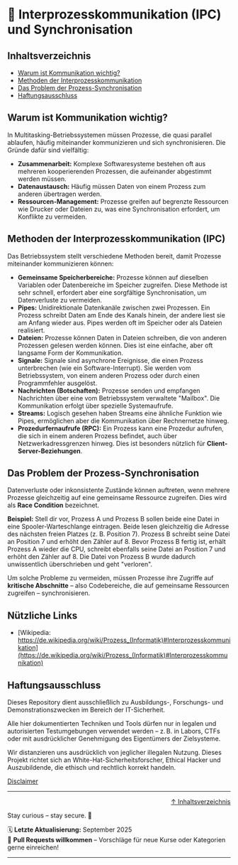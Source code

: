 # 💬 Interprozesskommunikation (IPC) und Synchronisation

## Inhaltsverzeichnis
- [Warum ist Kommunikation wichtig?](#warum-ist-kommunikation-wichtig)
- [Methoden der Interprozesskommunikation](#methoden-der-interprozesskommunikation)
- [Das Problem der Prozess-Synchronisation](#das-problem-der-prozess-synchronisation)
- [Haftungsausschluss](#haftungsausschluss)



## Warum ist Kommunikation wichtig?
In Multitasking-Betriebssystemen müssen Prozesse, die quasi parallel ablaufen, häufig miteinander kommunizieren und sich synchronisieren. Die Gründe dafür sind vielfältig:

* **Zusammenarbeit:** Komplexe Softwaresysteme bestehen oft aus mehreren kooperierenden Prozessen, die aufeinander abgestimmt werden müssen.
* **Datenaustausch:** Häufig müssen Daten von einem Prozess zum anderen übertragen werden.
* **Ressourcen-Management:** Prozesse greifen auf begrenzte Ressourcen wie Drucker oder Dateien zu, was eine Synchronisation erfordert, um Konflikte zu vermeiden.



## Methoden der Interprozesskommunikation (IPC)
Das Betriebssystem stellt verschiedene Methoden bereit, damit Prozesse miteinander kommunizieren können:

* **Gemeinsame Speicherbereiche:** Prozesse können auf dieselben Variablen oder Datenbereiche im Speicher zugreifen. Diese Methode ist sehr schnell, erfordert aber eine sorgfältige Synchronisation, um Datenverluste zu vermeiden.
* **Pipes:** Unidirektionale Datenkanäle zwischen zwei Prozessen. Ein Prozess schreibt Daten am Ende des Kanals hinein, der andere liest sie am Anfang wieder aus. Pipes werden oft im Speicher oder als Dateien realisiert.
* **Dateien:** Prozesse können Daten in Dateien schreiben, die von anderen Prozessen gelesen werden können. Dies ist eine einfache, aber oft langsame Form der Kommunikation.
* **Signale:** Signale sind asynchrone Ereignisse, die einen Prozess unterbrechen (wie ein Software-Interrupt). Sie werden vom Betriebssystem, von einem anderen Prozess oder durch einen Programmfehler ausgelöst.
* **Nachrichten (Botschaften):** Prozesse senden und empfangen Nachrichten über eine vom Betriebssystem verwaltete "Mailbox". Die Kommunikation erfolgt über spezielle Systemaufrufe.
* **Streams:** Logisch gesehen haben Streams eine ähnliche Funktion wie Pipes, ermöglichen aber die Kommunikation über Rechnernetze hinweg.
* **Prozedurfernaufrufe (RPC):** Ein Prozess kann eine Prozedur aufrufen, die sich in einem anderen Prozess befindet, auch über Netzwerkadressgrenzen hinweg. Dies ist besonders nützlich für **Client-Server-Beziehungen**.



## Das Problem der Prozess-Synchronisation
Datenverluste oder inkonsistente Zustände können auftreten, wenn mehrere Prozesse gleichzeitig auf eine gemeinsame Ressource zugreifen. Dies wird als **Race Condition** bezeichnet.

**Beispiel:**
Stell dir vor, Prozess A und Prozess B sollen beide eine Datei in eine Spooler-Warteschlange eintragen. Beide lesen gleichzeitig die Adresse des nächsten freien Platzes (z. B. Position 7). Prozess B schreibt seine Datei an Position 7 und erhöht den Zähler auf 8. Bevor Prozess B fertig ist, erhält Prozess A wieder die CPU, schreibt ebenfalls seine Datei an Position 7 und erhöht den Zähler auf 8. Die Datei von Prozess B wurde dadurch unwissentlich überschrieben und geht "verloren".

Um solche Probleme zu vermeiden, müssen Prozesse ihre Zugriffe auf **kritische Abschnitte** – also Codebereiche, die auf gemeinsame Ressourcen zugreifen – synchronisieren.

## Nützliche Links
- [Wikipedia: https://de.wikipedia.org/wiki/Prozess_(Informatik)#Interprozesskommunikation](https://de.wikipedia.org/wiki/Prozess_(Informatik)#Interprozesskommunikation)



## Haftungsausschluss

Dieses Repository dient ausschließlich zu Ausbildungs-, Forschungs- und Demonstrationszwecken im Bereich der IT-Sicherheit.

Alle hier dokumentierten Techniken und Tools dürfen nur in legalen und autorisierten Testumgebungen verwendet werden – z. B. in Labors, CTFs oder mit ausdrücklicher Genehmigung des Eigentümers der Zielsysteme.

Wir distanzieren uns ausdrücklich von jeglicher illegalen Nutzung.
Dieses Projekt richtet sich an White-Hat-Sicherheitsforscher, Ethical Hacker und Auszubildende, die ethisch und rechtlich korrekt handeln.

[Disclaimer](/00-disclaimer/disclaimer.md)

--- 

<div align=right>

[↑ Inhaltsverzeichnis](#inhaltsverzeichnis)

</div>

Stay curious – stay secure. 🔐

🗓️ **Letzte Aktualisierung:** September 2025  
🤝 **Pull Requests willkommen** – Vorschläge für neue Kurse oder Kategorien gerne einreichen!

---